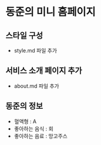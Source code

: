 # 동준의 미니 홈페이지

## 스타일 구성
- style.md 파일 추가

## 서비스 소개 페이지 추가
- about.md 파일 추가

## 동준의 정보
- 혈액형 : A
- 좋아하는 음식 : 회
- 좋아하는 음료 : 망고주스
